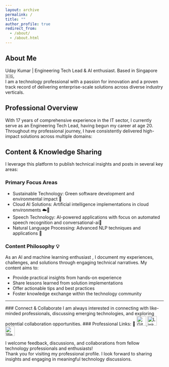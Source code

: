 ```yaml
---
layout: archive
permalink: /
title: ""
author_profile: true
redirect_from: 
  - /about/
  - /about.html
---
```


<!-- ![screenshot](/images/aboutme/profile.jpeg) -->
  <!-- <a href="https://github.com/uday160386"><i class="fab fa-fw fa-github icon-pad-right" aria-hidden="true" style="font-size:25px"></i></a>
  <a href="https://www.linkedin.com/in/bkvudaykumar/"><i class="fab fa-fw fa-linkedin icon-pad-right" aria-hidden="true" style="font-size:25px"></i></a>
  <a href="https://www.instagram.com/vukclicks/"><i class="fab fa-fw fa-instagram icon-pad-right" aria-hidden="true" style="font-size:25px"></i></a> -->

## About Me
Uday Kumar | Engineering Tech Lead & AI enthusiast.
Based in Singapore 🇸🇬, <br>I am a technology professional with a passion for innovation and a proven track record of delivering enterprise-scale solutions across diverse industry verticals.

## Professional Overview 
With 17 years of comprehensive experience in the IT sector, I currently serve as an Engineering Tech Lead, having begun my career at age 20. Throughout my professional journey, I have consistently delivered high-impact solutions across multiple domains:

## Content & Knowledge Sharing 
I leverage this platform to publish technical insights and posts in several key areas:
### Primary Focus Areas 

- Sustainable Technology: Green software development and environmental impact 🌱
- Cloud AI Solutions: Artificial intelligence implementations in cloud environments ☁️🤖
- Speech Technology: AI-powered applications with focus on automated speech recognition and conversational-ai🎤
- Natural Language Processing: Advanced NLP techniques and applications 💬

### Content Philosophy 💡
As an AI and machine learning enthusiast , I document my experiences, challenges, and solutions through engaging technical narratives. My content aims to:

- Provide practical insights from hands-on experience 
- Share lessons learned from solution implementations 
- Offer actionable tips and best practices 
- Foster knowledge exchange within the technology community 


<HR>
### Connect & Collaborate 
I am always interested in connecting with like-minded professionals, discussing emerging technologies, and exploring potential collaboration opportunities. 
### Professional Links: 🔗

<!-- Social Icons -->
<a href="https://github.com/uday160386" target="_blank" title="GitHub">
  <img src="https://cdn.jsdelivr.net/gh/devicons/devicon/icons/github/github-original.svg" width="30" alt="GitHub"/>
</a>
<a href="https://www.linkedin.com/in/bkvudaykumar/" target="_blank" title="LinkedIn">
  <img src="https://cdn.jsdelivr.net/gh/devicons/devicon/icons/linkedin/linkedin-original.svg" width="30" alt="LinkedIn"/>
</a>
<a href="http://www.vukclicks.com" target="_blank" title="Website">
  <img src="https://img.icons8.com/ios-filled/50/000000/domain.png" width="30" alt="Website"/>
</a>

I welcome feedback, discussions, and collaborations from fellow technology professionals and enthusiasts! 
<br>Thank you for visiting my professional profile. I look forward to sharing insights and engaging in meaningful technology discussions. 


[Github]: https://github.com/uday160386/
[LinkedIn]: https://www.linkedin.com/in/bkvudaykumar/
[Instagram]: https://www.instagram.com/vukclicks/
[VUKCLICKS]: http://www.vukclicks.com

